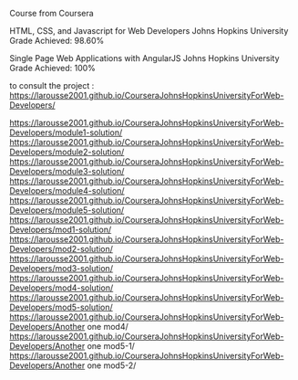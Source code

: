 Course from Coursera


HTML, CSS, and Javascript for Web Developers
Johns Hopkins University
Grade Achieved: 98.60%

Single Page Web Applications with AngularJS
Johns Hopkins University
Grade Achieved: 100%

to consult the project :
https://larousse2001.github.io/CourseraJohnsHopkinsUniversityForWeb-Developers/

https://larousse2001.github.io/CourseraJohnsHopkinsUniversityForWeb-Developers/module1-solution/
https://larousse2001.github.io/CourseraJohnsHopkinsUniversityForWeb-Developers/module2-solution/
https://larousse2001.github.io/CourseraJohnsHopkinsUniversityForWeb-Developers/module3-solution/
https://larousse2001.github.io/CourseraJohnsHopkinsUniversityForWeb-Developers/module4-solution/
https://larousse2001.github.io/CourseraJohnsHopkinsUniversityForWeb-Developers/module5-solution/
https://larousse2001.github.io/CourseraJohnsHopkinsUniversityForWeb-Developers/mod1-solution/
https://larousse2001.github.io/CourseraJohnsHopkinsUniversityForWeb-Developers/mod2-solution/
https://larousse2001.github.io/CourseraJohnsHopkinsUniversityForWeb-Developers/mod3-solution/
https://larousse2001.github.io/CourseraJohnsHopkinsUniversityForWeb-Developers/mod4-solution/
https://larousse2001.github.io/CourseraJohnsHopkinsUniversityForWeb-Developers/mod5-solution/
https://larousse2001.github.io/CourseraJohnsHopkinsUniversityForWeb-Developers/Another one mod4/
https://larousse2001.github.io/CourseraJohnsHopkinsUniversityForWeb-Developers/Another one mod5-1/
https://larousse2001.github.io/CourseraJohnsHopkinsUniversityForWeb-Developers/Another one mod5-2/
